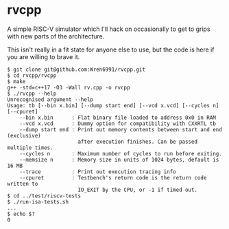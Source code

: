 # rvcpp

A simple RISC-V simulator which I'll hack on occasionally to get to grips with new parts of the architecture.

This isn't really in a fit state for anyone else to use, but the code is here if you are willing to brave it.

```
$ git clone git@github.com:Wren6991/rvcpp.git
$ cd rvcpp/rvcpp
$ make
g++ -std=c++17 -O3 -Wall rv.cpp -o rvcpp
$ ./rvcpp --help
Unrecognised argument --help
Usage: tb [--bin x.bin] [--dump start end] [--vcd x.vcd] [--cycles n] [--cpuret]
    --bin x.bin      : Flat binary file loaded to address 0x0 in RAM
    --vcd x.vcd      : Dummy option for compatibility with CXXRTL tb
    --dump start end : Print out memory contents between start and end (exclusive)
                       after execution finishes. Can be passed multiple times.
    --cycles n       : Maximum number of cycles to run before exiting.
    --memsize n      : Memory size in units of 1024 bytes, default is 16 MB
    --trace          : Print out execution tracing info
    --cpuret         : Testbench's return code is the return code written to
                       IO_EXIT by the CPU, or -1 if timed out.
$ cd ../test/riscv-tests
$ ./run-isa-tests.sh
...
$ echo $?
0
```
